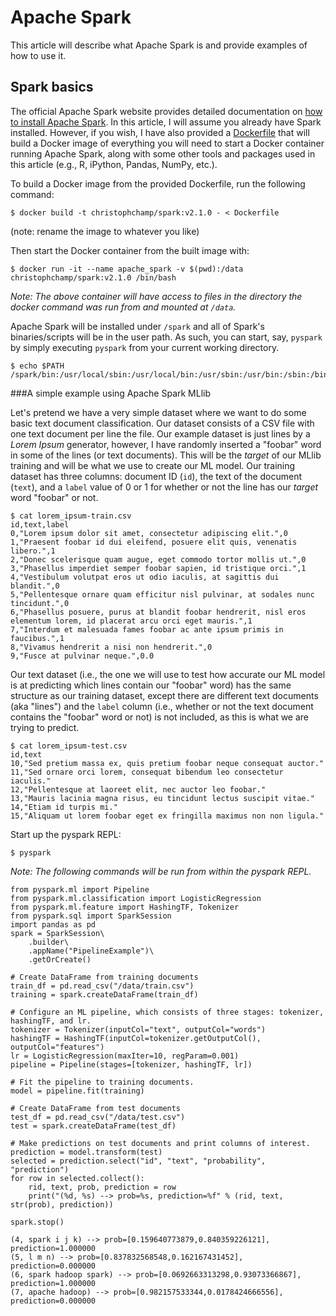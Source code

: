 # Apache Spark

This article will describe what Apache Spark is and provide examples of how to use it.

## Spark basics

The official Apache Spark website provides detailed documentation on [how to install Apache Spark](https://spark.apache.org/docs/latest/). In this article, I will assume you already have Spark installed. However, if you wish, I have also provided a [Dockerfile](Dockerfile) that will build a Docker image of everything you will need to start a Docker container running Apache Spark, along with some other tools and packages used in this article (e.g., R, iPython, Pandas, NumPy, etc.).

To build a Docker image from the provided Dockerfile, run the following command:
```
$ docker build -t christophchamp/spark:v2.1.0 - < Dockerfile
```
(note: rename the image to whatever you like)

Then start the Docker container from the built image with:
```
$ docker run -it --name apache_spark -v $(pwd):/data christophchamp/spark:v2.1.0 /bin/bash
```
_Note: The above container will have access to files in the directory the docker command was run from and mounted at `/data`._

Apache Spark will be installed under `/spark` and all of Spark's binaries/scripts will be in the user path. As such, you can start, say, `pyspark` by simply executing `pyspark` from your current working directory.

```
$ echo $PATH
/spark/bin:/usr/local/sbin:/usr/local/bin:/usr/sbin:/usr/bin:/sbin:/bin
```

###A simple example using Apache Spark MLlib

Let's pretend we have a very simple dataset where we want to do some basic text document classification. Our dataset consists of a CSV file with one text document per line the file. Our example dataset is just lines by a _Lorem Ipsum_ generator, however, I have randomly inserted a "foobar" word in some of the lines (or text documents). This will be the _target_ of our MLlib training and will be what we use to create our ML model. Our training dataset has three columns: document ID (`id`), the text of the document (`text`), and a `label` value of 0 or 1 for whether or not the line has our _target_ word "foobar" or not.
```
$ cat lorem_ipsum-train.csv 
id,text,label
0,"Lorem ipsum dolor sit amet, consectetur adipiscing elit.",0
1,"Praesent foobar id dui eleifend, posuere elit quis, venenatis libero.",1
2,"Donec scelerisque quam augue, eget commodo tortor mollis ut.",0
3,"Phasellus imperdiet semper foobar sapien, id tristique orci.",1
4,"Vestibulum volutpat eros ut odio iaculis, at sagittis dui blandit.",0
5,"Pellentesque ornare quam efficitur nisl pulvinar, at sodales nunc tincidunt.",0
6,"Phasellus posuere, purus at blandit foobar hendrerit, nisl eros elementum lorem, id placerat arcu orci eget mauris.",1
7,"Interdum et malesuada fames foobar ac ante ipsum primis in faucibus.",1
8,"Vivamus hendrerit a nisi non hendrerit.",0
9,"Fusce at pulvinar neque.",0.0
```

Our text dataset (i.e., the one we will use to test how accurate our ML model is at predicting which lines contain our "foobar" word) has the same structure as our training dataset, except there are different text documents (aka "lines") and the `label` column (i.e., whether or not the text document contains the "foobar" word or not) is not included, as this is what we are trying to predict.
```
$ cat lorem_ipsum-test.csv 
id,text
10,"Sed pretium massa ex, quis pretium foobar neque consequat auctor."
11,"Sed ornare orci lorem, consequat bibendum leo consectetur iaculis."
12,"Pellentesque at laoreet elit, nec auctor leo foobar."
13,"Mauris lacinia magna risus, eu tincidunt lectus suscipit vitae."
14,"Etiam id turpis mi."
15,"Aliquam ut lorem foobar eget ex fringilla maximus non non ligula."
```

Start up the pyspark REPL:
```
$ pyspark
```

_Note: The following commands will be run from within the pyspark REPL._

```
from pyspark.ml import Pipeline
from pyspark.ml.classification import LogisticRegression
from pyspark.ml.feature import HashingTF, Tokenizer
from pyspark.sql import SparkSession
import pandas as pd
spark = SparkSession\
    .builder\
    .appName("PipelineExample")\
    .getOrCreate()

# Create DataFrame from training documents
train_df = pd.read_csv("/data/train.csv")
training = spark.createDataFrame(train_df)

# Configure an ML pipeline, which consists of three stages: tokenizer, hashingTF, and lr. 
tokenizer = Tokenizer(inputCol="text", outputCol="words")
hashingTF = HashingTF(inputCol=tokenizer.getOutputCol(), outputCol="features")
lr = LogisticRegression(maxIter=10, regParam=0.001)
pipeline = Pipeline(stages=[tokenizer, hashingTF, lr])

# Fit the pipeline to training documents.
model = pipeline.fit(training)

# Create DataFrame from test documents
test_df = pd.read_csv("/data/test.csv")
test = spark.createDataFrame(test_df)

# Make predictions on test documents and print columns of interest.
prediction = model.transform(test)
selected = prediction.select("id", "text", "probability", "prediction")
for row in selected.collect():
    rid, text, prob, prediction = row 
    print("(%d, %s) --> prob=%s, prediction=%f" % (rid, text, str(prob), prediction))

spark.stop()
```

```
(4, spark i j k) --> prob=[0.159640773879,0.840359226121], prediction=1.000000
(5, l m n) --> prob=[0.837832568548,0.162167431452], prediction=0.000000
(6, spark hadoop spark) --> prob=[0.0692663313298,0.93073366867], prediction=1.000000
(7, apache hadoop) --> prob=[0.982157533344,0.0178424666556], prediction=0.000000
```
